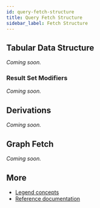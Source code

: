 ```yaml
---
id: query-fetch-structure
title: Query Fetch Structure
sidebar_label: Fetch Structure
---
```


## Tabular Data Structure

_Coming soon._

### Result Set Modifiers

_Coming soon._

## Derivations

_Coming soon._

## Graph Fetch

_Coming soon._

## More
- [Legend concepts](../overview/legend-glossary.md)
- [Reference documentation](../reference/legend-language)